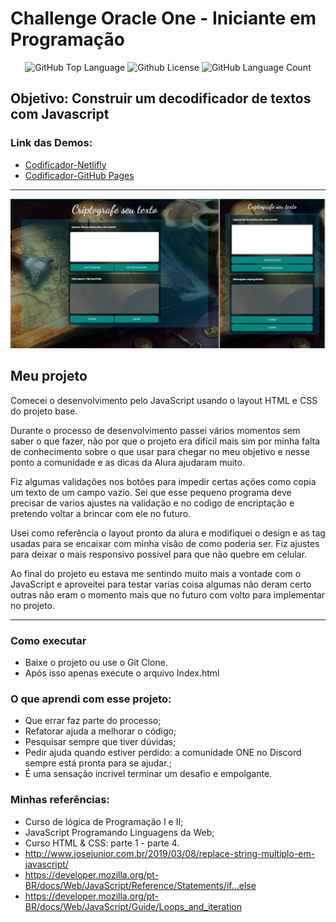 # Challenge Oracle One - Iniciante em Programação

<p align="center">
	<img alt="GitHub Top Language" src="https://img.shields.io/github/languages/top/EdsonLLima/ChallengeOneCodificador" />
	<img alt="Github License" src="https://img.shields.io/github/license/EdsonLLima/ChallengeOneCodificador" />
	<img alt="GitHub Language Count" src="https://img.shields.io/github/languages/count/EdsonLLima/ChallengeOneCodificador" />
</P>

## Objetivo: Construir um decodificador de textos com Javascript

### Link das Demos:
- [Codificador-Netlifly](https://codificador-one-luizlima.netlify.app/)
- [Codificador-GitHub Pages ](https://edsonllima.github.io/projetos/codificador-one/)

***

<p align="left">
	<img alt="App Codificador de texto" src="/src/img/app-print.png" widht="80%">
</p>

## Meu projeto

Comecei o desenvolvimento pelo JavaScript usando o layout HTML e CSS do projeto base.

Durante o processo de desenvolvimento passei vários momentos sem saber o que fazer, não por que o projeto era difícil mais sim por minha falta de conhecimento sobre o que usar para chegar no meu objetivo e nesse ponto a comunidade e as dicas da Alura ajudaram muito.

Fiz algumas validações nos botões para impedir certas ações como copia um texto de um campo vazio. Sei que esse pequeno programa deve precisar de varios ajustes na validação e no codigo de encriptação e pretendo voltar a brincar com ele no futuro.

Usei como referência o layout pronto da alura e modifiquei o design e as tag usadas para se encaixar com minha visão de como poderia ser. Fiz ajustes para deixar o mais responsivo possivel para que não quebre em celular.

Ao final do projeto eu estava me sentindo muito mais a vontade com o JavaScript e aproveitei para testar varias coisa algumas não deram certo outras não eram o momento mais que no futuro com volto para implementar no projeto.

****

### Como executar
- Baixe o projeto ou use o Git Clone.
- Após isso apenas execute o arquivo Index.html



### O que aprendi com esse projeto:
- Que errar faz parte do processo;
- Refatorar ajuda a melhorar o código;
- Pesquisar sempre que tiver dúvidas;
- Pedir ajuda quando estiver perdido: a comunidade ONE no Discord sempre está pronta para se ajudar.; 
- É uma sensação incrivel terminar um desafio e empolgante.

### Minhas referências:

- Curso de lógica de Programação I e II;
- JavaScript Programando Linguagens da Web;
- Curso HTML & CSS: parte 1 - parte 4.
- http://www.josejunior.com.br/2019/03/08/replace-string-multiplo-em-javascript/
- https://developer.mozilla.org/pt-BR/docs/Web/JavaScript/Reference/Statements/if...else
- https://developer.mozilla.org/pt-BR/docs/Web/JavaScript/Guide/Loops_and_iteration

##



